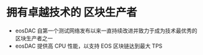 **拥有卓越技术的** 区块生产者
===

 * eosDAC 自第一个测试网络发布以来一直持续改进并致力于成为技术最优秀的区块生产者之一
 * eosDAC 提供高 CPU 性能，以支持 EOS 区块链达到最大 TPS